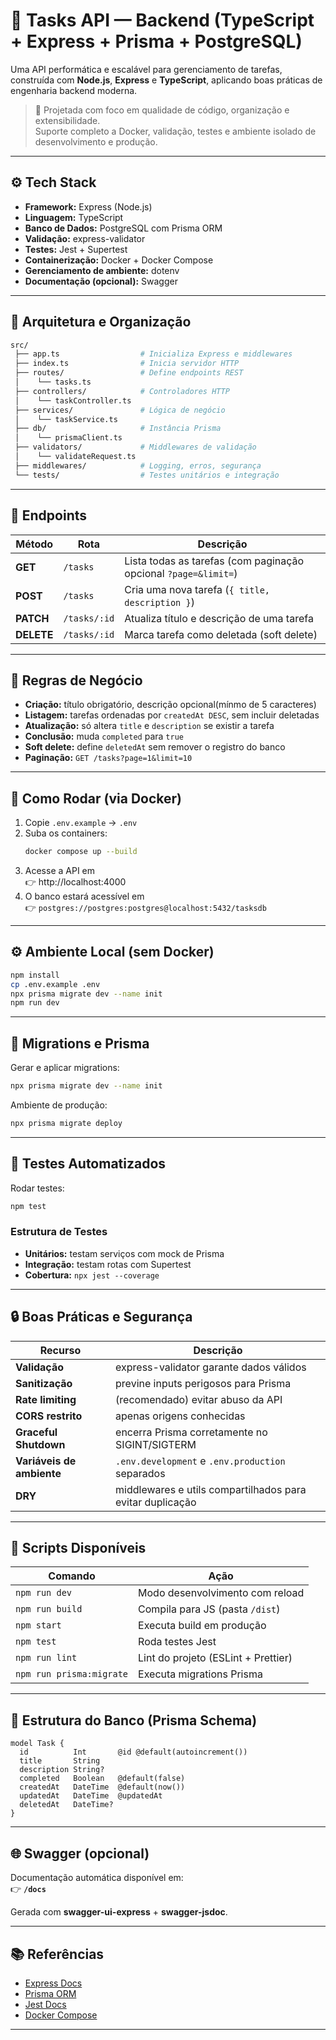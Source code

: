 # 🧠 Tasks API — Backend (TypeScript + Express + Prisma + PostgreSQL)

Uma API performática e escalável para gerenciamento de tarefas, construída com **Node.js**, **Express** e **TypeScript**, aplicando boas práticas de engenharia backend moderna.

> 🚀 Projetada com foco em qualidade de código, organização e extensibilidade.  
> Suporte completo a Docker, validação, testes e ambiente isolado de desenvolvimento e produção.

---

## ⚙️ Tech Stack

- **Framework:** Express (Node.js)
- **Linguagem:** TypeScript
- **Banco de Dados:** PostgreSQL com Prisma ORM
- **Validação:** express-validator
- **Testes:** Jest + Supertest
- **Containerização:** Docker + Docker Compose
- **Gerenciamento de ambiente:** dotenv
- **Documentação (opcional):** Swagger

---

## 🧩 Arquitetura e Organização

```bash
src/
 ├── app.ts                  # Inicializa Express e middlewares
 ├── index.ts                # Inicia servidor HTTP
 ├── routes/                 # Define endpoints REST
 │    └── tasks.ts
 ├── controllers/            # Controladores HTTP
 │    └── taskController.ts
 ├── services/               # Lógica de negócio
 │    └── taskService.ts
 ├── db/                     # Instância Prisma
 │    └── prismaClient.ts
 ├── validators/             # Middlewares de validação
 │    └── validateRequest.ts
 ├── middlewares/            # Logging, erros, segurança
 └── tests/                  # Testes unitários e integração
```

---

## 🧱 Endpoints

| Método | Rota | Descrição |
|--------|------|------------|
| **GET** | `/tasks` | Lista todas as tarefas (com paginação opcional `?page=&limit=`) |
| **POST** | `/tasks` | Cria uma nova tarefa (`{ title, description }`) |
| **PATCH** | `/tasks/:id` | Atualiza título e descrição de uma tarefa |
| **DELETE** | `/tasks/:id` | Marca tarefa como deletada (soft delete) |

---

## 🧠 Regras de Negócio

- **Criação:** título obrigatório, descrição opcional(mínmo de 5 caracteres)  
- **Listagem:** tarefas ordenadas por `createdAt DESC`, sem incluir deletadas  
- **Atualização:** só altera `title` e `description` se existir a tarefa  
- **Conclusão:** muda `completed` para `true`  
- **Soft delete:** define `deletedAt` sem remover o registro do banco  
- **Paginação:** `GET /tasks?page=1&limit=10`

---

## 🧰 Como Rodar (via Docker)

1. Copie `.env.example` → `.env`  
2. Suba os containers:
   ```bash
   docker compose up --build
   ```
3. Acesse a API em  
   👉 http://localhost:4000  
4. O banco estará acessível em  
   👉 `postgres://postgres:postgres@localhost:5432/tasksdb`

---

## ⚙️ Ambiente Local (sem Docker)

```bash
npm install
cp .env.example .env
npx prisma migrate dev --name init
npm run dev
```

---

## 🧾 Migrations e Prisma

Gerar e aplicar migrations:
```bash
npx prisma migrate dev --name init
```

Ambiente de produção:
```bash
npx prisma migrate deploy
```

---

## 🧪 Testes Automatizados

Rodar testes:
```bash
npm test
```

### Estrutura de Testes
- **Unitários:** testam serviços com mock de Prisma  
- **Integração:** testam rotas com Supertest  
- **Cobertura:** `npx jest --coverage`

---

## 🔒 Boas Práticas e Segurança

| Recurso | Descrição |
|----------|------------|
| **Validação** | express-validator garante dados válidos |
| **Sanitização** | previne inputs perigosos para Prisma |
| **Rate limiting** | (recomendado) evitar abuso da API |
| **CORS restrito** | apenas origens conhecidas |
| **Graceful Shutdown** | encerra Prisma corretamente no SIGINT/SIGTERM |
| **Variáveis de ambiente** | `.env.development` e `.env.production` separados |
| **DRY** | middlewares e utils compartilhados para evitar duplicação |

---

## 🧩 Scripts Disponíveis

| Comando | Ação |
|----------|------|
| `npm run dev` | Modo desenvolvimento com reload |
| `npm run build` | Compila para JS (pasta `/dist`) |
| `npm start` | Executa build em produção |
| `npm test` | Roda testes Jest |
| `npm run lint` | Lint do projeto (ESLint + Prettier) |
| `npm run prisma:migrate` | Executa migrations Prisma |

---

## 🧩 Estrutura do Banco (Prisma Schema)

```prisma
model Task {
  id          Int       @id @default(autoincrement())
  title       String
  description String?
  completed   Boolean   @default(false)
  createdAt   DateTime  @default(now())
  updatedAt   DateTime  @updatedAt
  deletedAt   DateTime?
}
```

---

## 🌐 Swagger (opcional)

Documentação automática disponível em:  
👉 **`/docs`**

Gerada com **swagger-ui-express** + **swagger-jsdoc**.  

---

## 📚 Referências

- [Express Docs](https://expressjs.com/)
- [Prisma ORM](https://www.prisma.io/docs/)
- [Jest Docs](https://jestjs.io/)
- [Docker Compose](https://docs.docker.com/compose/)

---
